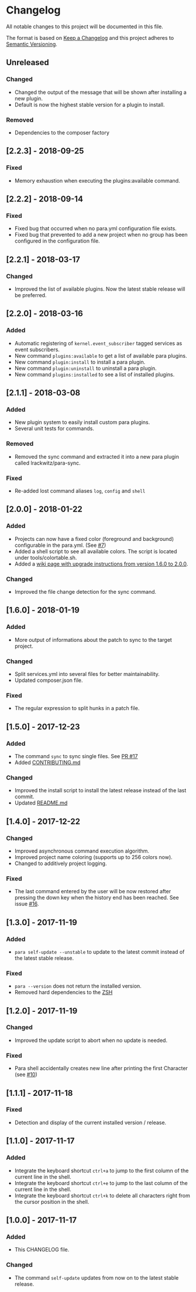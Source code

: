 # Changelog
All notable changes to this project will be documented in this file.

The format is based on [Keep a Changelog](http://keepachangelog.com/en/1.0.0/)
and this project adheres to [Semantic Versioning](http://semver.org/spec/v2.0.0.html).

## Unreleased
### Changed
- Changed the output of the message that will be shown after installing a new plugin.
- Default is now the highest stable version for a plugin to install.
### Removed
- Dependencies to the composer factory

## [2.2.3] - 2018-09-25
### Fixed
- Memory exhaustion when executing the plugins:available command.

## [2.2.2] - 2018-09-14
### Fixed
- Fixed bug that occurred when no para.yml configuration file exists.
- Fixed bug that prevented to add a new project when no group has been configured in the configuration file.

## [2.2.1] - 2018-03-17
### Changed
- Improved the list of available plugins. Now the latest stable release will be preferred.

## [2.2.0] - 2018-03-16
### Added
- Automatic registering of `kernel.event_subscriber` tagged services as event subscribers.
- New command `plugins:available` to get a list of available para plugins.
- New command `plugin:install` to install a para plugin.
- New command `plugin:uninstall` to uninstall a para plugin.
- New command `plugins:installed` to see a list of installed plugins.

## [2.1.1] - 2018-03-08
### Added
- New plugin system to easily install custom para plugins.
- Several unit tests for commands.
### Removed
- Removed the sync command and extracted it into a new para plugin called lrackwitz/para-sync.
### Fixed
- Re-added lost command aliases `log`, `config` and `shell`

## [2.0.0] - 2018-01-22
### Added
- Projects can now have a fixed color (foreground and background) configurable in the para.yml. (See [#7](https://github.com/rackberg/para/issues/7))
- Added a shell script to see all available colors. The script is located under tools/colortable.sh.
- Added a [wiki page with upgrade instructions from version 1.6.0 to 2.0.0](https://github.com/rackberg/para/wiki/Upgrade-para-from-1.6.0-to-2.0.0-).
### Changed
- Improved the file change detection for the sync command.
 
## [1.6.0] - 2018-01-19
### Added
- More output of informations about the patch to sync to the target project.
### Changed
- Split services.yml into several files for better maintainability.
- Updated composer.json file.
### Fixed
- The regular expression to split hunks in a patch file.
 
## [1.5.0] - 2017-12-23
### Added
- The command `sync` to sync single files. See [PR #17](https://github.com/rackberg/para/pull/17)
- Added [CONTRIBUTING.md](CONTRIBUTING.md)
### Changed
- Improved the install script to install the latest release instead of the last commit.
- Updated [README.md](README.md)

## [1.4.0] - 2017-12-22
### Changed
- Improved asynchronous command execution algorithm.
- Improved project name coloring (supports up to 256 colors now).
- Changed to additively project logging.   
### Fixed
- The last command entered by the user will be now restored after pressing the down key when the history end has been reached. See issue [#16](https://github.com/rackberg/para/issues/16).

## [1.3.0] - 2017-11-19
### Added
- `para self-update --unstable` to update to the latest commit instead of the latest stable release.

### Fixed
- `para --version` does not return the installed version.
- Removed hard dependencies to the [ZSH](https://wiki.ubuntuusers.de/Zsh/)

## [1.2.0] - 2017-11-19
### Changed
- Improved the update script to abort when no update is needed.

### Fixed
- Para shell accidentally creates new line after printing the first Character (see [#10](https://github.com/rackberg/para/issues/10))

## [1.1.1] - 2017-11-18
### Fixed
- Detection and display of the current installed version / release.

## [1.1.0] - 2017-11-17
### Added
- Integrate the keyboard shortcut `ctrl+a` to jump to the first column of the current line in the shell.
- Integrate the keyboard shortcut `ctrl+e` to jump to the last column of the current line in the shell.
- Integrate the keyboard shortcut `ctrl+k` to delete all characters right from the cursor position in the shell.

## [1.0.0] - 2017-11-17
### Added
- This CHANGELOG file.

### Changed
- The command `self-update` updates from now on to the latest stable release.
